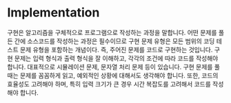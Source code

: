 #  Implementation

구현은 알고리즘을 구체적으로 프로그램으로 작성하는 과정을 말합니다. 
어떤 문제를 풀든 간에 소스코드를 작성하는 과정은 필수이므로 구현 문제 유형은 모든 범위의 코딩 테스트 문제 유형을 포함하는 개념이다.
즉, 주어진 문제를 코드로 구현하는 것입니다.
구현 문제는 입력 형식과 출력 형식을 잘 이해하고, 각각의 조건에 따라 코드를 작성해야 합니다.
대표적으로 시뮬레이션 문제, 문자열 처리 문제 등이 있습니다.
구현 문제를 풀 때는 문제를 꼼꼼하게 읽고, 예외적인 상황에 대해서도 생각해야 합니다.
또한, 코드의 효율성도 고려해야 하며, 특히 입력 크기가 큰 경우 시간 복잡도를 고려해서 코드를 작성해야 합니다.
